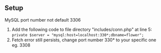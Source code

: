## Setup
MySQL port number not default 3306
1. Add the following code to file directory "includes/conn.php" at line 5:
``` private $server = "mysql:host=localhost:330*;dbname=flower"; ```
2. Fetch error still persists, change port number 330* to your specific one eg. 3308
